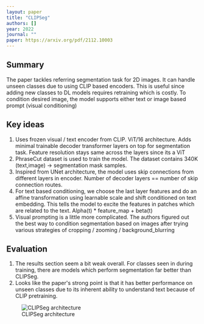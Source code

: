 ```yaml
---
layout: paper
title: "CLIPSeg"
authors: []
year: 2022
journal: ""
paper: https://arxiv.org/pdf/2112.10003
---
```


## Summary

The paper tackles referring segmentation task for 2D images. It can handle unseen classes due to using CLIP based encoders. This is useful since adding new classes to DL models requires retraining which is costly.
To condition desired image, the model supports either text or image based prompt (visual conditioning)

## Key ideas

1. Uses frozen visual / text encoder from CLIP. ViT/16 architecture. Adds minimal trainable decoder transformer layers on top for segmentation task. Feature resolution stays same across the layers since its a ViT
2. PhraseCut dataset is used to train the model. The dataset contains 340K (text,image) -> segmentation mask samples. 
3. Inspired from UNet architecture, the model uses skip connections from different layers in encoder. Number of decoder layers == number of skip connection routes. 
4. For text based conditioning, we choose the last layer features and do an affine transformation using learnable scale and shift conditioned on text embedding. This tells the model to excite the features in patches which are related to the text. Alpha(t) * feature_map + beta(t)
5. Visual prompting is a little more complicated. The authors figured out the best way to condition segmentation based on images after trying various strategies of cropping / zooming / background_blurring

## Evaluation

1. The results section seem a bit weak overall. For classes seen in during training, there are models which perform segmentation far better than CLIPSeg.
2. Looks like the paper's strong point is that it has better performance on unseen classes due to its inherent ability to understand text because of CLIP pretraining. 

<figure class="image-container">
    <img src="{{ '/assets/images/clipseg.png' | relative_url }}" alt="CLIPSeg architecture" class="paper-image">
    <figcaption class="image-caption">CLIPSeg architecture</figcaption>
</figure>